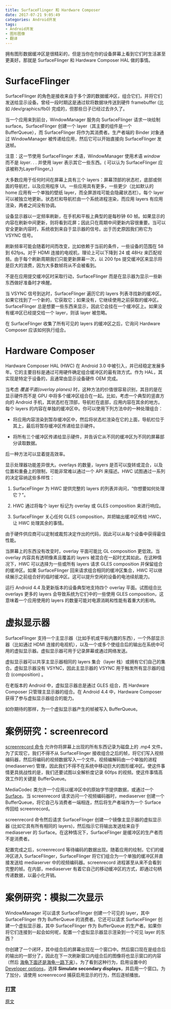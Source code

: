 ```yaml
---
title: SurfaceFlinger 和 Hardware Composer
date: 2017-07-21 9:05:49
categories: Android开发
tags:
- Android开发
- 图形图像
- 翻译
---
```


拥有图形数据缓冲区是很精彩的，但是当你在你的设备屏幕上看到它们时生活甚至更美好。那就是 SurfaceFlinger 和 Hardware Composer HAL 做的事情。
<!--more-->
# SurfaceFlinger
SurfaceFlinger 的角色是接收来自于多个源的数据缓冲区，组合它们，并将它们发送给显示设备。曾经一段时期这是通过软将数据块传送到硬件 framebuffer (比如 /dev/graphics/fb0) 完成的，但那些日子已经过去许久了。

当一个应用来到前台，WindowManager 服务向 SurfaceFlinger 请求一块绘制 surface。SurfaceFlinger 创建一个 layer（其主要的组件是一个 BufferQueue），而
 SurfaceFlinger 将作为其消费者。生产者端的 Binder 对象通过 WindowManager 被传递给应用，然后它可以开始直接向 SurfaceFlinger 发送帧。

注意：这一节使用 SurfaceFlinger 术语，WindowManager 使用术语 *window* 而不是 *layer*. . . 并使用 layer 表示其它一些东西。( 可以认为 SurfaceFlinger 应该被称为LayerFlinger。)

大多数应用于任何时间在屏幕上具有三个 layers：屏幕顶部的状态栏，底部或侧面的导航栏，以及应用程序 UI。一些应用具有更多，一些更少（比如默认的 home 应用有一个单独的壁纸 layer，而全屏游戏可能会隐藏状态栏）。每个 layer 可以被独立地更新。状态栏和导航栏由一个系统进程渲染，而应用 layers 有应用渲染，两者之间没有协调。

设备显示器以一定频率刷新，在手机和平板上典型的是每秒钟 60 帧。如果显示的内容在刷新中间更新，则将看到花屏；因此只在周期中间更新内容很重要。当可以安全更新内容时，系统收到来自于显示器的信号。出于历史原因我们称它为 VSYNC 信号。

刷新频率可能会随着时间而改变，比如依赖于当前的条件，一些设备的范围在 58 到 62fps。对于 HDMI 连接的电视机，理论上可以下降到 24 或 48Hz 来匹配视频。由于每个刷新周期我们只能更新屏幕一次，以 200 fps 提交缓冲区来显示将是巨大的浪费，因为大多数帧将从不会被看到。

不是在应用提交缓冲区时采取行动，SurfaceFlinger 而是在显示器为显示一些新东西做好准备时才唤醒。

当 VSYNC 信号到达时，SurfaceFlinger 遍历它的 layers 列表寻找新的缓冲区。如果它找到了一个新的，它获取它；如果没有，它继续使用之前获取的缓冲区。SurfaceFlinger 总是想要一些东西来显示，因此它会挂在一个缓冲区上。如果没有缓冲区已经提交给一个 layer，则该 layer 被忽略。

在 SurfaceFlinger 收集了所有可见的 layers 的缓冲区之后，它询问 Hardware Composer 应该如何执行组合。

# Hardware Composer
Hardware Composer HAL (HWC) 在 Android 3.0 中被引入，并已经稳定发展多年。它的主要目标是通过可用硬件确定组合缓冲区的最有效方式。作为 HAL，其实现是特定于设备的，且通常由显示设备硬件 OEM 完成。

当考虑 *覆盖平面(overlay planes)* 时，这种方法的价值很容易识别，其目的是在显示硬件而不是 GPU 中将多个缓冲区组合在一起。比如，考虑一个典型的竖直方向的 Android 手机，其状态栏在顶部，导航栏在底部，应用内容在其余的地方。每个 layers 的内容在单独的缓冲区中。你可以使用下列方法中的一种处理组合：

 * 将应用内容渲染到暂存缓冲区中，然后将状态栏渲染在它的上面，导航栏位于其上，最后将暂存缓冲区传递给显示硬件。

 * 将所有三个缓冲区传递给显示硬件，并告诉它从不同的缓冲区为不同的屏幕部分读取数据。

后一种方法可以显着提高效率。

显示处理器功能差异很大。overlays 的数量，layers 是否可以旋转或混合，以及位置和重叠上的限制，可能非常难以通过一个 API 来描述。HWC 试图通过一系列的决定容纳这些多样性：

 1. SurfaceFlinger 为 HWC 提供完整的 layers 的列表并询问，“你想要如何处理它？”。

 2. HWC 通过将每个 layer 标记为 overlay 或 GLES composition 来进行响应。

 3. SurfaceFlinger 关心任何 GLES composition，并把输出缓冲区传给 HWC，让 HWC 处理其余的事情。

由于硬件供应商可以定制或裁剪决定作出的代码，因此可以从每个设备中获得最佳性能。

当屏幕上的东西没有改变时，overlay 平面可能比 GL composition 更低效。当 overlay 内容具有透明像素且覆盖的 layers 被混合在一起时尤其如此。在这种情况下，HWC 可以选择为一些或所有 layers 请求 GLES composition 并保留组合的缓冲区。如果 SurfaceFlinger 回来请求组合相同的缓冲区集合，HWC 可以继续展示之前组合好的临时缓冲区。这可以提升空闲的设备的电池续航能力。

运行 Android 4.4 及更新版本的设备典型地支持四个 overlay 平面。试图组合比 overlays 更多的 layers 会导致系统为它们中的一些使用 GLES composition，这意味着一个应用使用的 layers 的数量可能对电源消耗和性能有着重大的影响。

# 虚拟显示器
SurfaceFlinger 支持一个主显示器（比如手机或平板内置的东西），一个外部显示器（比如通过 HDMI 连接的电视机），以及一个或多个使组合后的输出在系统中可用的虚拟显示器。虚拟显示器可用于记录屏幕或通过网络发送。

虚拟显示器可以共享主显示器相同的 layers 集合（layer 栈）或拥有它们自己的集合。虚拟显示器没有 VSYNC，因此主显示器的 VSYNC 用于触发所有显示器的组合
 (composition) 。

在老版本的 Android 中，虚拟显示器总是通过 GLES 组合，而 Hardware Composer 只管理主显示器的组合。在 Android 4.4 中，Hardware Composer 获得了参与虚拟显示器组合的能力。

如你期待的那样，为一个虚拟显示器产生的帧被写入 BufferQueue。

# 案例研究：screenrecord
[screenrecord 命令](https://android.googlesource.com/platform/frameworks/av/+/marshmallow-release/cmds/screenrecord/) 允许你将屏幕上出现的所有东西记录为磁盘上的 .mp4 文件。为了实现它，我们不得不从 SurfaceFlinger 接收组合之后的帧，将它们写入视频编码器，然后将编码的视频数据写入一个文件。视频编解码由一个单独的进程 (mediaserver) 管理，因此我们不得不在系统中移动巨大的图形缓冲区。使这件事情更具挑战性的是，我们还要试图以全解析度记录 60fps 的视频。使这件事情高效工作的关键是 BufferQueue。

MediaCodec 类允许一个应用以缓冲区中的原始字节提供数据，或通过一个 [Surface](https://source.android.com/devices/graphics/arch-sh.html)。当 screenrecord 请求访问一个视频编码器时，mediaserver 创建一个 BufferQueue，将它自己与消费者一端相连，然后将生产者端作为一个 Surface 传回给 screenrecord。

screenrecord 命令然后请求 SurfaceFlinger 创建一个镜像主显示器的虚拟显示器 (比如它具有所有相同的 layers)，然后指示它将输出发送给来自于 mediaserver 的 Surface。在这种情况下，SurfaceFlinger 是缓冲区的生产者而不是消费者。

配置完成之后，screenrecord 等待编码的数据出现。随着应用的绘制，它们的缓冲区进入 SurfaceFlinger，SurfaceFlinger 将它们组合为一个单独的缓冲区并直接发送给 mediaserver 中的视频编码器。screenrecord 进程甚至从来不会看到完整的帧。在内部，mediaserver 有着它自己的移动缓冲区的方式，即通过句柄传递数据，以最小化开销。

# 案例研究：模拟二次显示
WindowManager 可以请求 SurfaceFlinger 创建一个可见的 layer，其中 SurfaceFlinger 作为 BufferQueue 的消费者。它还可以请求 SurfaceFlinger 创建一个虚拟显示器，其中 SurfaceFlinger 作为 BufferQueue 的生产者。如果你将它们连接到一起会如何呢，配置一个虚拟显示器显示渲染到一个可见 layer 的东西？

你创建了一个闭环，其中组合后的屏幕出现在一个窗口中。然后窗口现在是组合后的输出的一部分了，因此在下一次刷新窗口内组合后的图像将也显示窗口的内容（然后 [海龟下面还是海龟一路下来](https://en.wikipedia.org/wiki/Turtles_all_the_way_down)）。为了看到这种行为，启用设置中的 [Developer options](http://developer.android.com/tools/index.html)，选择 **Simulate secondary displays**，并启用一个窗口。为了加分，请使用 screenrecord 捕获启用显示的行为，然后逐帧播放。 

### [打赏](https://www.wolfcstech.com/about/donate.html)

[原文](https://source.android.com/devices/graphics/arch-sf-hwc)
